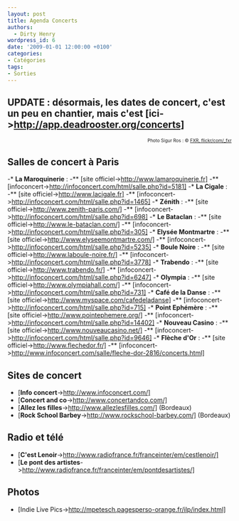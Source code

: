 ```yaml
---
layout: post
title: Agenda Concerts
authors:
  - Dirty Henry
wordpress_id: 6
date: '2009-01-01 12:00:00 +0100'
categories:
- Catégories
tags:
- Sorties
---
```

UPDATE : désormais, les dates de concert, c'est un peu en chantier, mais c'est [ici->http://app.deadrooster.org/concerts]
---------
<p style="font-size: 10px; padding-top: 0px; margin-top: 0px; margin-bottom: 0px" align="right">Photo Sigur Ros : © <a href="http://www.flickr.com/photos/_fxr/2774574091/">FXR, flickr/com/_fxr</a></p>

<h2>Salles de concert à Paris</h2>

-* __La Maroquinerie__ : 
-** [site officiel->http://www.lamaroquinerie.fr]
-** [infoconcert->http://infoconcert.com/html/salle.php?id=5181]
-* __La Cigale__ : 
-** [site officiel->http://www.lacigale.fr]
-** [infoconcert->http://infoconcert.com/html/salle.php?id=1465]
-* __Zénith__ : 
-** [site officiel->http://www.zenith-paris.com/]
-** [infoconcert->http://infoconcert.com/html/salle.php?id=698]
-* __Le Bataclan__ : 
-** [site officiel->http://www.le-bataclan.com/]
-** [infoconcert->http://infoconcert.com/html/salle.php?id=305]
-* __Elysée Montmartre__ : 
-** [site officiel->http://www.elyseemontmartre.com/]
-** [infoconcert->http://infoconcert.com/html/salle.php?id=5235]
-* __Boule Noire__ : 
-** [site officiel->http://www.laboule-noire.fr/]
-** [infoconcert->http://infoconcert.com/html/salle.php?id=3778]
-* __Trabendo__ : 
-** [site officiel->http://www.trabendo.fr/]
-** [infoconcert->http://infoconcert.com/html/salle.php?id=6247]
-* __Olympia__ : 
-** [site officiel->http://www.olympiahall.com/]
-** [infoconcert->http://infoconcert.com/html/salle.php?id=731]
-* __Café de la Danse__ :
-** [site officiel->http://www.myspace.com/cafedeladanse]
-** [infoconcert->http://infoconcert.com/html/salle.php?id=715]
-* __Point Ephémère__ : 
-** [site officiel->http://www.pointephemere.org/]
-** [infoconcert->http://infoconcert.com/html/salle.php?id=14402]
-* __Nouveau Casino__ : 
-** [site officiel->http://www.nouveaucasino.net/]
-** [infoconcert->http://infoconcert.com/html/salle.php?id=9646]
-* __Flèche d'Or__ : 
-** [site officiel->http://www.flechedor.fr/]
-** [infoconcert->http://www.infoconcert.com/salle/fleche-dor-2816/concerts.html]

<h2>Sites de concert</h2>

- [__Info concert__->http://www.infoconcert.com/]
- [__Concert and co__->http://www.concertandco.com/]
- [__Allez les filles__->http://www.allezlesfilles.com/] (Bordeaux)
- [__Rock School Barbey__->http://www.rockschool-barbey.com/] (Bordeaux)

<h2>Radio et télé</h2>

- [__C'est Lenoir__->http://www.radiofrance.fr/franceinter/em/cestlenoir/]
- [__Le pont des artistes__->http://www.radiofrance.fr/franceinter/em/pontdesartistes/]

<h2>Photos</h2>

- [Indie Live Pics->http://mpetesch.pagesperso-orange.fr/ilp/index.html]
